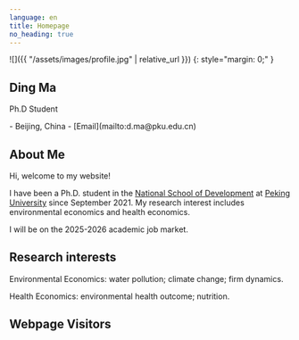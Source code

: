 ```yaml
---
language: en
title: Homepage
no_heading: true
---
```

<div class="row">
<div class="col-md-4" markdown="1">
<div class="site-personal-heading" markdown="1">
![]({{ "/assets/images/profile.jpg" | relative_url }})
{: style="margin: 0;" }

## Ding Ma

Ph.D Student
</div>
<div class="site-personal-info" markdown="1">
- <span class="icon icon-office"></span> Beijing, China
- <span class="icon icon-mail"></span> [Email](mailto:d.ma@pku.edu.cn)
</div>
</div>
<div class="col-md-8" markdown="1">

## About Me

Hi, welcome to my website!

I have been a Ph.D. student in the [National School of Development](https://nsd.pku.edu.cn/) at [Peking University](https://www.pku.edu.cn/) since September 2021. My research interest includes environmental economics and health economics.

I will be on the 2025-2026 academic job market.

## Research interests
Environmental Economics: water pollution; climate change; firm dynamics.

Health Economics: environmental health outcome; nutrition.

## Webpage Visitors
<script type='text/javascript' id='clustrmaps' src='//cdn.clustrmaps.com/map_v2.js?cl=ffffff&w=600&t=n&d=IaCHxSdHVCahIsDY6MTMIuQNIUck320Q-IX0O4mZhKw&co=c0c4c6&cmo=4a6d42&cmn=685c7f&ct=ffffff'></script>
